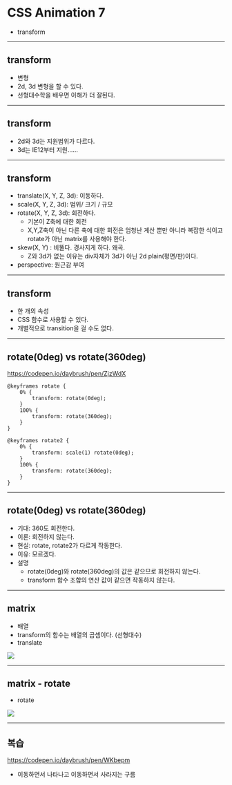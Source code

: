 # CSS Animation 7
* transform

---

## transform
* 변형
* 2d, 3d 변형을 할 수 있다.
* 선형대수학을 배우면 이해가 더 잘된다.

---
## transform
* 2d와 3d는 지원범위가 다르다.
* 3d는 IE12부터 지원......

---

## transform
* translate(X, Y, Z, 3d): 이동하다.
* scale(X, Y, Z, 3d): 범위/ 크기 / 규모
* rotate(X, Y, Z, 3d): 회전하다.
	* 기본이 Z축에 대한 회전
	* X,Y,Z축이 아닌 다른 축에 대한 회전은 엄청난 계산 뿐만 아니라 복잡한 식이고 rotate가 아닌 matrix를 사용해야 한다.
* skew(X, Y) : 비뚤다. 경사지게 하다. 왜곡.
	* Z와 3d가 없는 이유는 div자체가 3d가 아닌 2d plain(평면/판)이다.
* perspective: 원근감 부여

---

## transform
* 한 개의 속성
* CSS 함수로 사용할 수 있다.
* 개별적으로 transition을 걸 수도 없다.

---
## rotate(0deg) vs rotate(360deg)
https://codepen.io/daybrush/pen/ZjzWdX
```
@keyframes rotate {
    0% {
        transform: rotate(0deg);
    }
    100% {
        transform: rotate(360deg);
    }
}

@keyframes rotate2 {
    0% {
        transform: scale(1) rotate(0deg);
    }
    100% {
        transform: rotate(360deg);
    }
}
```

---
## rotate(0deg) vs rotate(360deg)
* 기대: 360도 회전한다.
* 이론: 회전하지 않는다.
* 현실: rotate, rotate2가 다르게 작동한다.
* 이유: 모르겠다.
* 설명
	* rotate(0deg)와  rotate(360deg)의 값은 같으므로 회전하지 않는다. 
	* transform 함수 조합의 연산 값이 같으면 작동하지 않는다.


---

## matrix
* 배열
* transform의 함수는 배열의 곱셈이다. (선형대수)
* translate

![](https://i.stack.imgur.com/Vb23q.png)

---
## matrix - rotate
* rotate

![](https://i.stack.imgur.com/W3hip.jpg)


---

## 복습
https://codepen.io/daybrush/pen/WKbepm

* 이동하면서 나타나고 이동하면서 사라지는 구름

